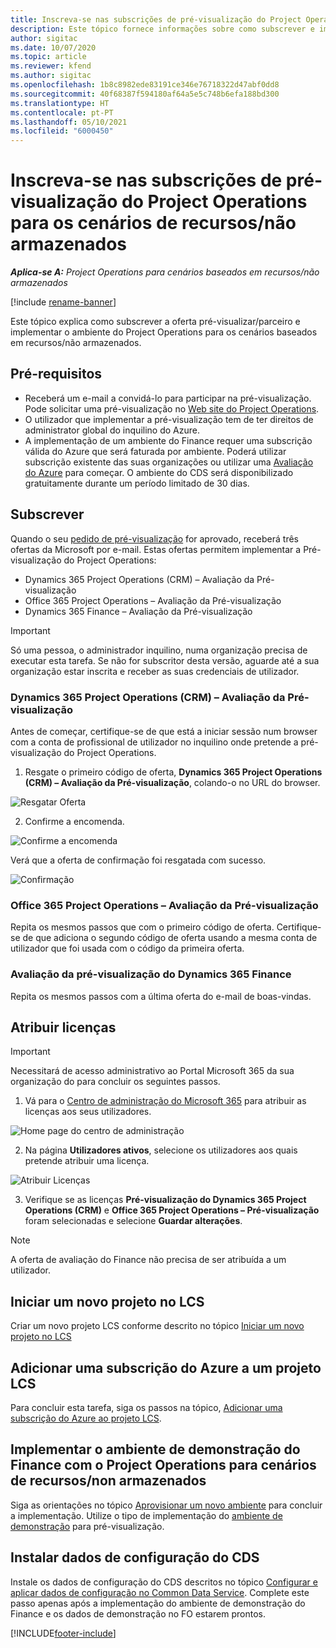 ```yaml
---
title: Inscreva-se nas subscrições de pré-visualização do Project Operations para os cenários de recursos/não armazenados
description: Este tópico fornece informações sobre como subscrever e implementar o Project Operations para cenários baseados em recursos/não armazenados.
author: sigitac
ms.date: 10/07/2020
ms.topic: article
ms.reviewer: kfend
ms.author: sigitac
ms.openlocfilehash: 1b8c8982ede83191ce346e76718322d47abf0dd8
ms.sourcegitcommit: 40f68387f594180af64a5e5c748b6efa188bd300
ms.translationtype: HT
ms.contentlocale: pt-PT
ms.lasthandoff: 05/10/2021
ms.locfileid: "6000450"
---
```

# <a name="sign-up-for-project-operations-preview-subscriptions-for-resource-non-stocked-scenarios"></a>Inscreva-se nas subscrições de pré-visualização do Project Operations para os cenários de recursos/não armazenados

_**Aplica-se A:** Project Operations para cenários baseados em recursos/não armazenados_

[!include [rename-banner](~/includes/cc-data-platform-banner.md)]

Este tópico explica como subscrever a oferta pré-visualizar/parceiro e implementar o ambiente do Project Operations para os cenários baseados em recursos/não armazenados.

## <a name="prerequisites"></a>Pré-requisitos

- Receberá um e-mail a convidá-lo para participar na pré-visualização. Pode solicitar uma pré-visualização no [Web site do Project Operations](https://dynamics.microsoft.com/en-us/project-operations/overview/).
- O utilizador que implementar a pré-visualização tem de ter direitos de administrator global do inquilino do Azure.
- A implementação de um ambiente do Finance requer uma subscrição válida do Azure que será faturada por ambiente. Poderá utilizar subscrição existente das suas organizações ou utilizar uma [Avaliação do Azure](https://azure.microsoft.com/en-us/free/) para começar. O ambiente do CDS será disponibilizado gratuitamente durante um período limitado de 30 dias.

## <a name="subscribe"></a>Subscrever

Quando o seu [pedido de pré-visualização](https://forms.office.com/FormsPro/Pages/ResponsePage.aspx?id=v4j5cvGGr0GRqy180BHbR56j8lZs0FdAvwT75_WNFyxUMkRDV1NYQU5TNjE2VjhKOVBUNVg2R0s1NC4u) for aprovado, receberá três ofertas da Microsoft por e-mail. Estas ofertas permitem implementar a Pré-visualização do Project Operations:

- Dynamics 365 Project Operations (CRM) – Avaliação da Pré-visualização
- Office 365 Project Operations – Avaliação da Pré-visualização
- Dynamics 365 Finance – Avaliação da Pré-visualização

> [!IMPORTANT]
> Só uma pessoa, o administrador inquilino, numa organização precisa de executar esta tarefa. Se não for subscritor desta versão, aguarde até a sua organização estar inscrita e receber as suas credenciais de utilizador.

### <a name="dynamics-365-project-operations-crm---preview-trial"></a>Dynamics 365 Project Operations (CRM) – Avaliação da Pré-visualização 

Antes de começar, certifique-se de que está a iniciar sessão num browser com a conta de profissional de utilizador no inquilino onde pretende a pré-visualização do Project Operations.

1. Resgate o primeiro código de oferta, **Dynamics 365 Project Operations (CRM) – Avaliação da Pré-visualização**, colando-o no URL do browser.

![Resgatar Oferta](./media/16RedeemFirstOfferNew.png)

2. Confirme a encomenda.

![Confirme a encomenda](./media/17ConfirmOrderNew.png)

Verá que a oferta de confirmação foi resgatada com sucesso.

![Confirmação](./media/18OrderConfirmationNew.png)

### <a name="office-365-project-operations---preview-trial"></a>Office 365 Project Operations – Avaliação da Pré-visualização

Repita os mesmos passos que com o primeiro código de oferta. Certifique-se de que adiciona o segundo código de oferta usando a mesma conta de utilizador que foi usada com o código da primeira oferta.

### <a name="dynamics-365-finance-preview-trial"></a>Avaliação da pré-visualização do Dynamics 365 Finance

Repita os mesmos passos com a última oferta do e-mail de boas-vindas.

## <a name="assign-licenses"></a>Atribuir licenças

> [!IMPORTANT]
> Necessitará de acesso administrativo ao Portal Microsoft 365 da sua organização do para concluir os seguintes passos.

1. Vá para o [Centro de administração do Microsoft 365](https://portal.office.com/) para atribuir as licenças aos seus utilizadores.

![Home page do centro de administração](./media/14AdminPortal.png)

2. Na página **Utilizadores ativos**, selecione os utilizadores aos quais pretende atribuir uma licença.

![Atribuir Licenças](./media/15AssignLicenses.png)

3. Verifique se as licenças **Pré-visualização do Dynamics 365 Project Operations (CRM)** e **Office 365 Project Operations – Pré-visualização** foram selecionadas e selecione **Guardar alterações**.

> [!NOTE]
> A oferta de avaliação do Finance não precisa de ser atribuída a um utilizador.

## <a name="start-a-new-project-in-lcs"></a>Iniciar um novo projeto no LCS

Criar um novo projeto LCS conforme descrito no tópico [Iniciar um novo projeto no LCS](create-lcs-project.md)

## <a name="add-an-azure-subscription-to-an-lcs-project"></a>Adicionar uma subscrição do Azure a um projeto LCS

Para concluir esta tarefa, siga os passos na tópico, [Adicionar uma subscrição do Azure ao projeto LCS](resource-add-azure-subscription-lcs-project.md).

## <a name="deploy-finance-demo-environment-with-project-operations-for-resourcenon-stocked-scenarios"></a>Implementar o ambiente de demonstração do Finance com o Project Operations para cenários de recursos/non armazenados

Siga as orientações no tópico [Aprovisionar um novo ambiente](resource-provision-new-environment.md) para concluir a implementação. Utilize o tipo de implementação do [ambiente de demonstração](/dynamics365/fin-ops-core/dev-itpro/deployment/deploy-demo-environment) para pré-visualização. 

## <a name="install-cds-setup-and-configuration-data"></a>Instalar dados de configuração do CDS

Instale os dados de configuração do CDS descritos no tópico [Configurar e aplicar dados de configuração no Common Data Service](resource-apply-pro-setup-config-data.md).
Complete este passo apenas após a implementação do ambiente de demonstração do Finance e os dados de demonstração no FO estarem prontos.


[!INCLUDE[footer-include](../includes/footer-banner.md)]